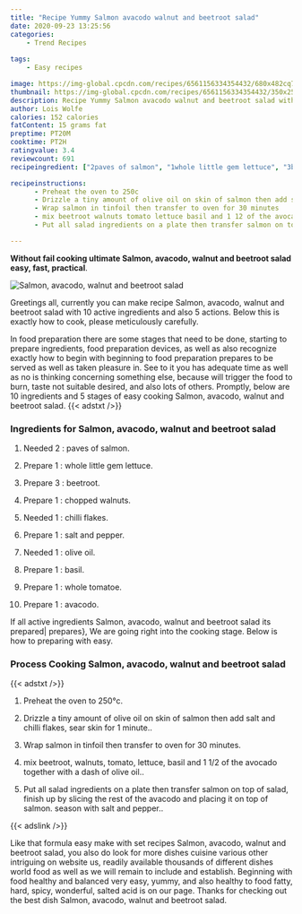 ```yaml
---
title: "Recipe Yummy Salmon avacodo walnut and beetroot salad"
date: 2020-09-23 13:25:56
categories:
    - Trend Recipes
    
tags:
    - Easy recipes

image: https://img-global.cpcdn.com/recipes/6561156334354432/680x482cq70/salmon-avacodo-walnut-and-beetroot-salad-recipe-main-photo.jpg
thumbnail: https://img-global.cpcdn.com/recipes/6561156334354432/350x250cq70/salmon-avacodo-walnut-and-beetroot-salad-recipe-main-photo.jpg
description: Recipe Yummy Salmon avacodo walnut and beetroot salad with 10 ingredients and 5 stages of easy cooking.
author: Lois Wolfe
calories: 152 calories
fatContent: 15 grams fat
preptime: PT20M
cooktime: PT2H
ratingvalue: 3.4
reviewcount: 691
recipeingredient: ["2paves of salmon", "1whole little gem lettuce", "3beetroot", "1chopped walnuts", "1chilli flakes", "1salt and pepper", "1olive oil", "1basil", "1whole tomatoe", "1avacodo"]

recipeinstructions: 
      - Preheat the oven to 250c 
      - Drizzle a tiny amount of olive oil on skin of salmon then add salt and chilli flakes sear skin for 1 minute 
      - Wrap salmon in tinfoil then transfer to oven for 30 minutes 
      - mix beetroot walnuts tomato lettuce basil and 1 12 of the avocado together with a dash of olive oil 
      - Put all salad ingredients on a plate then transfer salmon on top of salad finish up by slicing the rest of the avacodo and placing it on top of salmon season with salt and pepper

---
```




**Without fail cooking ultimate Salmon, avacodo, walnut and beetroot salad easy, fast, practical**. 


![Salmon, avacodo, walnut and beetroot salad](https://img-global.cpcdn.com/recipes/6561156334354432/680x482cq70/salmon-avacodo-walnut-and-beetroot-salad-recipe-main-photo.jpg "Salmon, avacodo, walnut and beetroot salad")




Greetings all, currently you can make recipe Salmon, avacodo, walnut and beetroot salad with 10 active ingredients and also 5 actions. Below this is exactly how to cook, please meticulously carefully.

In food preparation there are some stages that need to be done, starting to prepare ingredients, food preparation devices, as well as also recognize exactly how to begin with beginning to food preparation prepares to be served as well as taken pleasure in. See to it you has adequate time as well as no is thinking concerning something else, because will trigger the food to burn, taste not suitable desired, and also lots of others. Promptly, below are 10 ingredients and 5 stages of easy cooking Salmon, avacodo, walnut and beetroot salad.
{{< adstxt />}}

### Ingredients for Salmon, avacodo, walnut and beetroot salad


1. Needed 2 : paves of salmon.

1. Prepare 1 : whole little gem lettuce.

1. Prepare 3 : beetroot.

1. Prepare 1 : chopped walnuts.

1. Needed 1 : chilli flakes.

1. Prepare 1 : salt and pepper.

1. Needed 1 : olive oil.

1. Prepare 1 : basil.

1. Prepare 1 : whole tomatoe.

1. Prepare 1 : avacodo.



If all active ingredients Salmon, avacodo, walnut and beetroot salad its prepared| prepares}, We are going right into the cooking stage. Below is how to preparing with easy.

### Process Cooking Salmon, avacodo, walnut and beetroot salad

{{< adstxt />}}


1. Preheat the oven to 250°c.



1. Drizzle a tiny amount of olive oil on skin of salmon then add salt and chilli flakes, sear skin for 1 minute..



1. Wrap salmon in tinfoil then transfer to oven for 30 minutes.



1. mix beetroot, walnuts, tomato, lettuce, basil and 1 1/2 of the avocado together with a dash of olive oil..



1. Put all salad ingredients on a plate then transfer salmon on top of salad, finish up by slicing the rest of the avacodo and placing it on top of salmon. season with salt and pepper..





{{< adslink />}}

Like that formula easy make with set recipes Salmon, avacodo, walnut and beetroot salad, you also do look for more dishes cuisine various other intriguing on website us, readily available thousands of different dishes world food as well as we will remain to include and establish. Beginning with food healthy and balanced very easy, yummy, and also healthy to food fatty, hard, spicy, wonderful, salted acid is on our page. Thanks for checking out the best dish Salmon, avacodo, walnut and beetroot salad.

